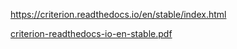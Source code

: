 https://criterion.readthedocs.io/en/stable/index.html

[criterion-readthedocs-io-en-stable.pdf](https://github.com/user-attachments/files/17882077/criterion-readthedocs-io-en-stable.pdf)
